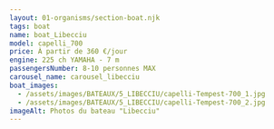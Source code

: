 ```yaml
---
layout: 01-organisms/section-boat.njk
tags: boat
name: boat_Libecciu
model: capelli_700
price: À partir de 360 €/jour
engine: 225 ch YAMAHA - 7 m
passengersNumber: 8-10 personnes MAX
carousel_name: carousel_libecciu
boat_images:
  - /assets/images/BATEAUX/5_LIBECCIU/capelli-Tempest-700_1.jpg
  - /assets/images/BATEAUX/5_LIBECCIU/capelli-Tempest-700_2.jpg
imageAlt: Photos du bateau "Libecciu"
---
```

